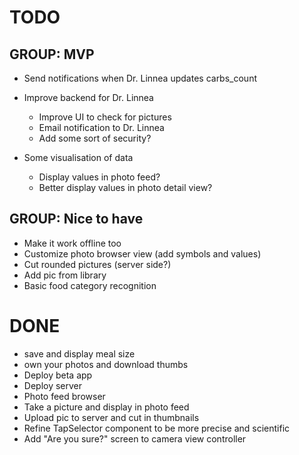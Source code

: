 # TODO

## GROUP: MVP
- Send notifications when Dr. Linnea updates carbs_count

- Improve backend for Dr. Linnea
  - Improve UI to check for pictures
  - Email notification to Dr. Linnea
  - Add some sort of security?

- Some visualisation of data
  - Display values in photo feed?
  - Better display values in photo detail view?

## GROUP: Nice to have
- Make it work offline too
- Customize photo browser view (add symbols and values)
- Cut rounded pictures (server side?)
- Add pic from library
- Basic food category recognition


# DONE

- save and display meal size
- own your photos and download thumbs
- Deploy beta app
- Deploy server
- Photo feed browser
- Take a picture and display in photo feed
- Upload pic to server and cut in thumbnails
- Refine TapSelector component to be more precise and scientific
- Add "Are you sure?" screen to camera view controller
